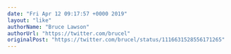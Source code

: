 ```yaml
---
date: "Fri Apr 12 09:17:57 +0000 2019"
layout: "like"
authorName: "Bruce Lawson"
authorUrl: "https://twitter.com/brucel"
originalPost: "https://twitter.com/brucel/status/1116631528556171265"
---
```


